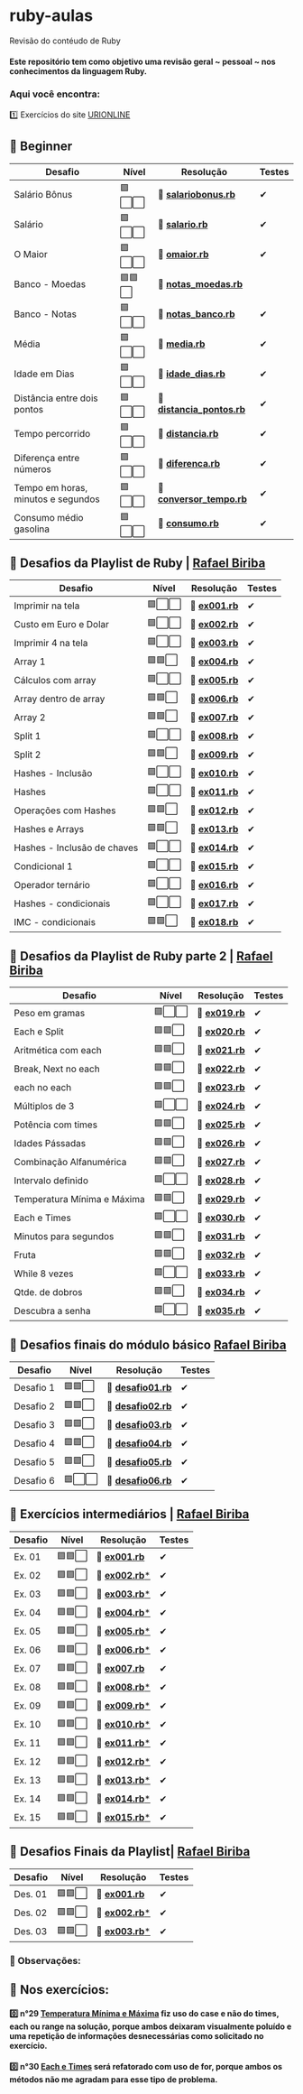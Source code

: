 # ruby-aulas
Revisão do contéudo de Ruby

#### Este repositório tem como objetivo uma revisão geral ~ pessoal ~ nos conhecimentos da linguagem Ruby.

### Aqui você encontra:
:one: Exercícios do site [URIONLINE](https://www.urionlinejudge.com.br/judge/en/problems/index/1)

## 🔸 Beginner
|  Desafio  | Nível  | Resolução  | Testes |
|-----------|--------|-----|------------|
| Salário Bônus | 🟪⬜⬜   |🏅 [**salariobonus.rb**](https://github.com/SrtaPoe/ruby-aulas/blob/main/beginner/salariobonus.rb) | ✔ 
| Salário    | 🟪⬜⬜  |🏅 [**salario.rb**](https://github.com/SrtaPoe/ruby-aulas/blob/main/beginner/salario.rb) | ✔ 
| O Maior                  | 🟪⬜⬜  |🏅 [**omaior.rb**](https://github.com/SrtaPoe/ruby-aulas/blob/main/beginner/omaior.rb) | ✔ 
| Banco - Moedas | 🟪🟪⬜   |🏅 [**notas_moedas.rb**](https://github.com/SrtaPoe/ruby-aulas/blob/main/beginner/notas_moedas.rb) 
| Banco - Notas   | 🟪⬜⬜  |🏅 [**notas_banco.rb**](https://github.com/SrtaPoe/ruby-aulas/blob/main/beginner/notas_banco.rb) | ✔ 
| Média                | 🟪⬜⬜  |🏅 [**media.rb**](https://github.com/SrtaPoe/ruby-aulas/blob/main/beginner/media.rb) | ✔ 
| Idade em Dias | 🟪⬜⬜   |🏅 [**idade_dias.rb**](https://github.com/SrtaPoe/ruby-aulas/blob/main/beginner/idade_dias.rb) | ✔ 
| Distância entre dois pontos   | 🟪⬜⬜  |🏅 [**distancia_pontos.rb**](https://github.com/SrtaPoe/ruby-aulas/blob/main/beginner/distancia_pontos.rb) | ✔ 
| Tempo percorrido       | 🟪⬜⬜  |🏅 [**distancia.rb**](https://github.com/SrtaPoe/ruby-aulas/blob/main/beginner/distancia.rb) | ✔ 
| Diferença entre números | 🟪⬜⬜   |🏅 [**diferenca.rb**](https://github.com/SrtaPoe/ruby-aulas/blob/main/beginner/diferenca.rb) | ✔ 
| Tempo em horas, minutos e segundos  | 🟪⬜⬜  |🏅 [**conversor_tempo.rb**](https://github.com/SrtaPoe/ruby-aulas/blob/main/beginner/conversor_tempo.rb) | ✔ 
| Consumo médio gasolina     | 🟪⬜⬜  |🏅 [**consumo.rb**](https://github.com/SrtaPoe/ruby-aulas/blob/main/beginner/consumo.rb) | ✔ 

## 🔸 Desafios da Playlist de Ruby | [Rafael Biriba](https://rafaelbiriba.com/blog/br/programacao/aprendendo-a-programar-com-ruby-basico-para-iniciantes/)
|  Desafio  | Nível  | Resolução  | Testes |
|-----------|--------|-----|------------|
| Imprimir na tela | 🟪⬜⬜   |🏅 [**ex001.rb**](https://github.com/SrtaPoe/ruby-aulas/blob/main/exercices-rafaelbiriba/ex001.rb) | ✔ 
| Custo em Euro e Dolar   | 🟪⬜⬜  |🏅 [**ex002.rb**](https://github.com/SrtaPoe/ruby-aulas/blob/main/exercices-rafaelbiriba/ex002.rb) | ✔ 
| Imprimir 4 na tela           | 🟪⬜⬜  |🏅 [**ex003.rb**](https://github.com/SrtaPoe/ruby-aulas/blob/main/exercices-rafaelbiriba/ex003.rb) | ✔ 
| Array 1 | 🟪🟪⬜   |🏅 [**ex004.rb**](https://github.com/SrtaPoe/ruby-aulas/blob/main/exercices-rafaelbiriba/ex004.rb) | ✔ 
| Cálculos com array   | 🟪⬜⬜  |🏅 [**ex005.rb**](https://github.com/SrtaPoe/ruby-aulas/blob/main/exercices-rafaelbiriba/ex005.rb) | ✔ 
| Array dentro de array          | 🟪🟪⬜  |🏅 [**ex006.rb**](https://github.com/SrtaPoe/ruby-aulas/blob/main/exercices-rafaelbiriba/ex006.rb) | ✔ 
| Array 2 | 🟪🟪⬜   |🏅 [**ex007.rb**](https://github.com/SrtaPoe/ruby-aulas/blob/main/exercices-rafaelbiriba/ex007.rb) | ✔ 
| Split  1 | 🟪⬜⬜  |🏅 [**ex008.rb**](https://github.com/SrtaPoe/ruby-aulas/blob/main/exercices-rafaelbiriba/ex008.rb) | ✔ 
| Split 2      | 🟪🟪⬜  |🏅 [**ex009.rb**](https://github.com/SrtaPoe/ruby-aulas/blob/main/exercices-rafaelbiriba/ex009.rb) | ✔ 
| Hashes - Inclusão | 🟪⬜⬜   |🏅 [**ex010.rb**](https://github.com/SrtaPoe/ruby-aulas/blob/main/exercices-rafaelbiriba/ex010.rb) | ✔ 
| Hashes  | 🟪⬜⬜  |🏅 [**ex011.rb**](https://github.com/SrtaPoe/ruby-aulas/blob/main/exercices-rafaelbiriba/ex011.rb) | ✔ 
| Operações com Hashes     | 🟪🟪⬜  |🏅 [**ex012.rb**](https://github.com/SrtaPoe/ruby-aulas/blob/main/exercices-rafaelbiriba/ex012.rb) | ✔ 
| Hashes e Arrays    | 🟪🟪⬜  |🏅 [**ex013.rb**](https://github.com/SrtaPoe/ruby-aulas/blob/main/exercices-rafaelbiriba/ex013.rb) | ✔ 
| Hashes - Inclusão de chaves | 🟪⬜⬜   |🏅 [**ex014.rb**](https://github.com/SrtaPoe/ruby-aulas/blob/main/exercices-rafaelbiriba/ex014.rb) | ✔ 
| Condicional 1  | 🟪⬜⬜  |🏅 [**ex015.rb**](https://github.com/SrtaPoe/ruby-aulas/blob/main/exercices-rafaelbiriba/ex015.rb) | ✔ 
| Operador ternário     | 🟪⬜⬜  |🏅 [**ex016.rb**](https://github.com/SrtaPoe/ruby-aulas/blob/main/exercices-rafaelbiriba/ex016.rb) | ✔ 
| Hashes - condicionais | 🟪⬜⬜   |🏅 [**ex017.rb**](https://github.com/SrtaPoe/ruby-aulas/blob/main/exercices-rafaelbiriba/ex017.rb) | ✔ 
| IMC - condicionais | 🟪🟪⬜  |🏅 [**ex018.rb**](https://github.com/SrtaPoe/ruby-aulas/blob/main/exercices-rafaelbiriba/ex018.rb) | ✔ 

## 🔸 Desafios da Playlist de Ruby parte 2 | [Rafael Biriba](https://www.youtube.com/watch?v=ycOHA710R1I&list=PLS2fc6xC9lt0D5ksSs-30Cz8qLpl7b43H&index=12&ab_channel=RafaelBiriba)

|  Desafio  | Nível  | Resolução  | Testes |
|-----------|--------|-----|------------|
| Peso em gramas | 🟪⬜⬜   |🏅 [**ex019.rb**](https://github.com/SrtaPoe/ruby-aulas/blob/main/exercices-rafaelbiriba/ex019.rb) | ✔ 
| Each e Split  | 🟪🟪⬜  |🏅 [**ex020.rb**](https://github.com/SrtaPoe/ruby-aulas/blob/main/exercices-rafaelbiriba/ex020.rb) | ✔ 
| Aritmética com each           | 🟪🟪⬜  |🏅 [**ex021.rb**](https://github.com/SrtaPoe/ruby-aulas/blob/main/exercices-rafaelbiriba/ex021.rb) | ✔ 
| Break, Next no each | 🟪🟪⬜   |🏅 [**ex022.rb**](https://github.com/SrtaPoe/ruby-aulas/blob/main/exercices-rafaelbiriba/ex022.rb) | ✔ 
| each no each | 🟪🟪⬜   |🏅 [**ex023.rb**](https://github.com/SrtaPoe/ruby-aulas/blob/main/exercices-rafaelbiriba/ex023.rb) | ✔ 
| Múltiplos de 3 | 🟪⬜⬜   |🏅 [**ex024.rb**](https://github.com/SrtaPoe/ruby-aulas/blob/main/exercices-rafaelbiriba/ex024.rb) | ✔ 
| Potência com times  | 🟪🟪⬜  |🏅 [**ex025.rb**](https://github.com/SrtaPoe/ruby-aulas/blob/main/exercices-rafaelbiriba/ex025.rb) | ✔ 
| Idades Pássadas           | 🟪🟪⬜  |🏅 [**ex026.rb**](https://github.com/SrtaPoe/ruby-aulas/blob/main/exercices-rafaelbiriba/ex026.rb) | ✔ 
| Combinação Alfanumérica | 🟪🟪⬜   |🏅 [**ex027.rb**](https://github.com/SrtaPoe/ruby-aulas/blob/main/exercices-rafaelbiriba/ex027.rb) | ✔ 
| Intervalo definido | 🟪⬜⬜   |🏅 [**ex028.rb**](https://github.com/SrtaPoe/ruby-aulas/blob/main/exercices-rafaelbiriba/ex028.rb) | ✔
| Temperatura Mínima e Máxima | 🟪🟪⬜   |🏅 [**ex029.rb**](https://github.com/SrtaPoe/ruby-aulas/blob/main/exercices-rafaelbiriba/ex029.rb)| ✔ 
| Each e Times | 🟪⬜⬜   |🏅 [**ex030.rb**](https://github.com/SrtaPoe/ruby-aulas/blob/main/exercices-rafaelbiriba/ex030.rb) | ✔
| Minutos para segundos         | 🟪🟪⬜  |🏅 [**ex031.rb**](https://github.com/SrtaPoe/ruby-aulas/blob/main/exercices-rafaelbiriba/ex031.rb) | ✔ 
| Fruta | 🟪🟪⬜   |🏅 [**ex032.rb**](https://github.com/SrtaPoe/ruby-aulas/blob/main/exercices-rafaelbiriba/ex032.rb) | ✔ 
| While 8 vezes| 🟪⬜⬜   |🏅 [**ex033.rb**](https://github.com/SrtaPoe/ruby-aulas/blob/main/exercices-rafaelbiriba/ex033.rb) | ✔
| Qtde. de dobros | 🟪🟪⬜   |🏅 [**ex034.rb**](https://github.com/SrtaPoe/ruby-aulas/blob/main/exercices-rafaelbiriba/ex034.rb)| ✔ 
| Descubra a senha| 🟪⬜⬜   |🏅 [**ex035.rb**](https://github.com/SrtaPoe/ruby-aulas/blob/main/exercices-rafaelbiriba/ex035.rb) | ✔

## 🔸 Desafios finais do módulo básico [Rafael Biriba](https://rafaelbiriba.com/blog/br/programacao/aprendendo-a-programar-com-ruby-basico-para-iniciantes/)

|  Desafio  | Nível  | Resolução  | Testes |
|-----------|--------|-----|------------|
| Desafio 1 | 🟪🟪⬜   |🏅 [**desafio01.rb**](https://github.com/SrtaPoe/ruby-aulas/blob/main/desafios-basic-rafaelbiriba/desafio01.rb) | ✔ 
| Desafio 2 | 🟪🟪⬜   |🏅 [**desafio02.rb**](https://github.com/SrtaPoe/ruby-aulas/blob/main/desafios-basic-rafaelbiriba/desafio02.rb) | ✔ 
| Desafio 3 | 🟪🟪⬜   |🏅 [**desafio03.rb**](https://github.com/SrtaPoe/ruby-aulas/blob/main/desafios-basic-rafaelbiriba/desafio03.rb) | ✔ 
| Desafio 4 | 🟪🟪⬜   |🏅 [**desafio04.rb**](https://github.com/SrtaPoe/ruby-aulas/blob/main/desafios-basic-rafaelbiriba/desafio04.rb) | ✔ 
| Desafio 5 | 🟪🟪⬜   |🏅 [**desafio05.rb**](https://github.com/SrtaPoe/ruby-aulas/blob/main/desafios-basic-rafaelbiriba/desafio05.rb) | ✔ 
| Desafio 6| 🟪⬜⬜    |🏅 [**desafio06.rb**](https://github.com/SrtaPoe/ruby-aulas/blob/main/desafios-basic-rafaelbiriba/desafio06.rb) | ✔ 


## 🔸 Exercícios intermediários | [Rafael Biriba](https://rafaelbiriba.com/blog/br/programacao/aprendendo-a-programar-com-ruby-basico-para-iniciantes/)

|  Desafio  | Nível  | Resolução  | Testes |
|-----------|--------|-----|------------|
| Ex. 01 | 🟪🟪⬜   |🏅 [**ex001.rb**](https://github.com/SrtaPoe/ruby-aulas/blob/main/exercicios-intermediarios/ex001.rb) | ✔ 
| Ex. 02 | 🟪🟪⬜   |🏅 [**ex002.rb***](https://github.com/SrtaPoe/ruby-aulas/blob/main/exercicios-intermediarios/ex002.rb) | ✔ 
| Ex. 03 | 🟪🟪⬜   |🏅 [**ex003.rb***](https://github.com/SrtaPoe/ruby-aulas/blob/main/exercicios-intermediarios/ex003.rb) | ✔ 
| Ex. 04 | 🟪🟪⬜   |🏅 [**ex004.rb***](https://github.com/SrtaPoe/ruby-aulas/blob/main/exercicios-intermediarios/ex004.rb) | ✔ 
| Ex. 05 | 🟪🟪⬜   |🏅 [**ex005.rb***](https://github.com/SrtaPoe/ruby-aulas/blob/main/exercicios-intermediarios/ex005.rb) | ✔ 
| Ex. 06 | 🟪🟪⬜   |🏅 [**ex006.rb***](https://github.com/SrtaPoe/ruby-aulas/blob/main/exercicios-intermediarios/ex006.rb) | ✔ 
| Ex. 07 | 🟪🟪⬜   |🏅 [**ex007.rb**](https://github.com/SrtaPoe/ruby-aulas/blob/main/exercicios-intermediarios/ex007.rb) | ✔ 
| Ex. 08 | 🟪🟪⬜   |🏅 [**ex008.rb***](https://github.com/SrtaPoe/ruby-aulas/blob/main/exercicios-intermediarios/ex008.rb) | ✔ 
| Ex. 09 | 🟪🟪⬜   |🏅 [**ex009.rb***](https://github.com/SrtaPoe/ruby-aulas/blob/main/exercicios-intermediarios/ex009.rb) | ✔ 
| Ex. 10 | 🟪🟪⬜   |🏅 [**ex010.rb***](https://github.com/SrtaPoe/ruby-aulas/blob/main/exercicios-intermediarios/ex010.rb) | ✔ 
| Ex. 11 | 🟪🟪⬜   |🏅 [**ex011.rb***](https://github.com/SrtaPoe/ruby-aulas/blob/main/exercicios-intermediarios/ex011.rb) | ✔ 
| Ex. 12 | 🟪🟪⬜   |🏅 [**ex012.rb***](https://github.com/SrtaPoe/ruby-aulas/blob/main/exercicios-intermediarios/ex012.rb) | ✔ 
| Ex. 13 | 🟪🟪⬜   |🏅 [**ex013.rb***](https://github.com/SrtaPoe/ruby-aulas/blob/main/exercicios-intermediarios/ex013.rb) | ✔ 
| Ex. 14 | 🟪🟪⬜   |🏅 [**ex014.rb***](https://github.com/SrtaPoe/ruby-aulas/blob/main/exercicios-intermediarios/ex014.rb) | ✔ 
| Ex. 15 | 🟪🟪⬜   |🏅 [**ex015.rb***](https://github.com/SrtaPoe/ruby-aulas/blob/main/exercicios-intermediarios/ex015.rb) | ✔ 

## 🔸 Desafios Finais da Playlist| [Rafael Biriba](https://rafaelbiriba.com/blog/br/programacao/aula-17A-aprendendo-a-programar-com-ruby-basico/)

|  Desafio  | Nível  | Resolução  | Testes |
|-----------|--------|-----|------------|
| Des. 01 | 🟪🟪⬜   |🏅 [**ex001.rb**](https://github.com/SrtaPoe/ruby-aulas/blob/main/desafios-finais/ex001.rb) | ✔ 
| Des. 02 | 🟪🟪⬜   |🏅 [**ex002.rb***](https://github.com/SrtaPoe/ruby-aulas/blob/main/desafios-finais/ex002.rb) | ✔ 
| Des. 03 | 🟪🟪⬜   |🏅 [**ex003.rb***](https://github.com/SrtaPoe/ruby-aulas/tree/main/desafiofinal03) | ✔ 

### 🔺 Observações:

## 🔽 Nos exercícios:

#### 0️⃣ n°29 [Temperatura Mínima e Máxima](https://github.com/SrtaPoe/ruby-aulas/blob/main/exercices-rafaelbiriba/ex029.rb) fiz uso do case e não do times, each ou range na solução, porque ambos deixaram visualmente poluído e uma repetição de informações desnecessárias como solicitado no exercício.
#### 0️⃣ n°30 [Each e Times](https://github.com/SrtaPoe/ruby-aulas/blob/main/exercices-rafaelbiriba/ex030.rb) será refatorado com uso de for, porque ambos os métodos não me agradam para esse tipo de problema.
